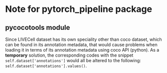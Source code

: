 # Note for pytorch_pipeline package

## pycocotools module
Since LIVECell dataset has its own speciality other than coco dataset, which can be found in its annotation metadata, 
that would cause problems when loading it in terms of its annotation metadata using coco API (python). As a **temporary**
solution, the corresponding codes with the snippet `self.dataset['annotations']` would all be altered to the following:
`self.dataset['annotations'].values()`.